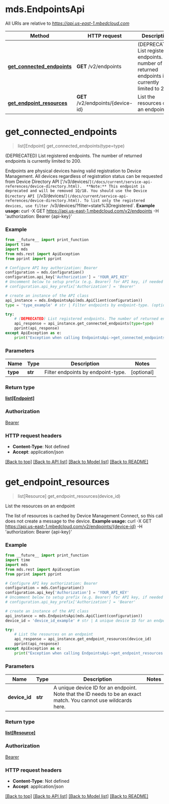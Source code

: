 # mds.EndpointsApi

All URIs are relative to *https://api.us-east-1.mbedcloud.com*

Method | HTTP request | Description
------------- | ------------- | -------------
[**get_connected_endpoints**](EndpointsApi.md#get_connected_endpoints) | **GET** /v2/endpoints | (DEPRECATED) List registered endpoints. The number of returned endpoints is currently limited to 200.
[**get_endpoint_resources**](EndpointsApi.md#get_endpoint_resources) | **GET** /v2/endpoints/{device-id} | List the resources on an endpoint


# **get_connected_endpoints**
> list[Endpoint] get_connected_endpoints(type=type)

(DEPRECATED) List registered endpoints. The number of returned endpoints is currently limited to 200.

Endpoints are physical devices having valid registration to Device Management. All devices regardless of registration status can be requested from Device Directory API ['/v3/devices/`](/docs/current/service-api-references/device-directory.html).  **Note:** This endpoint is deprecated and will be removed 1Q/18. You should use the Device Directory API [`/v3/devices/`](/docs/current/service-api-references/device-directory.html). To list only the registered devices, use filter `/v3/devices/?filter=state%3Dregistered`.  **Example usage:**      curl -X GET https://api.us-east-1.mbedcloud.com/v2/endpoints -H 'authorization: Bearer {api-key}' 

### Example 
```python
from __future__ import print_function
import time
import mds
from mds.rest import ApiException
from pprint import pprint

# Configure API key authorization: Bearer
configuration = mds.Configuration()
configuration.api_key['Authorization'] = 'YOUR_API_KEY'
# Uncomment below to setup prefix (e.g. Bearer) for API key, if needed
# configuration.api_key_prefix['Authorization'] = 'Bearer'

# create an instance of the API class
api_instance = mds.EndpointsApi(mds.ApiClient(configuration))
type = 'type_example' # str | Filter endpoints by endpoint-type. (optional)

try: 
    # (DEPRECATED) List registered endpoints. The number of returned endpoints is currently limited to 200.
    api_response = api_instance.get_connected_endpoints(type=type)
    pprint(api_response)
except ApiException as e:
    print("Exception when calling EndpointsApi->get_connected_endpoints: %s\n" % e)
```

### Parameters

Name | Type | Description  | Notes
------------- | ------------- | ------------- | -------------
 **type** | **str**| Filter endpoints by endpoint-type. | [optional] 

### Return type

[**list[Endpoint]**](Endpoint.md)

### Authorization

[Bearer](../README.md#Bearer)

### HTTP request headers

 - **Content-Type**: Not defined
 - **Accept**: application/json

[[Back to top]](#) [[Back to API list]](../README.md#documentation-for-api-endpoints) [[Back to Model list]](../README.md#documentation-for-models) [[Back to README]](../README.md)

# **get_endpoint_resources**
> list[Resource] get_endpoint_resources(device_id)

List the resources on an endpoint

The list of resources is cached by Device Management Connect, so this call does not create a message to the device.  **Example usage:**      curl -X GET https://api.us-east-1.mbedcloud.com/v2/endpoints/{device-id} -H 'authorization: Bearer {api-key}' 

### Example 
```python
from __future__ import print_function
import time
import mds
from mds.rest import ApiException
from pprint import pprint

# Configure API key authorization: Bearer
configuration = mds.Configuration()
configuration.api_key['Authorization'] = 'YOUR_API_KEY'
# Uncomment below to setup prefix (e.g. Bearer) for API key, if needed
# configuration.api_key_prefix['Authorization'] = 'Bearer'

# create an instance of the API class
api_instance = mds.EndpointsApi(mds.ApiClient(configuration))
device_id = 'device_id_example' # str | A unique device ID for an endpoint. Note that the ID needs to be an exact match. You cannot use wildcards here. 

try: 
    # List the resources on an endpoint
    api_response = api_instance.get_endpoint_resources(device_id)
    pprint(api_response)
except ApiException as e:
    print("Exception when calling EndpointsApi->get_endpoint_resources: %s\n" % e)
```

### Parameters

Name | Type | Description  | Notes
------------- | ------------- | ------------- | -------------
 **device_id** | **str**| A unique device ID for an endpoint. Note that the ID needs to be an exact match. You cannot use wildcards here.  | 

### Return type

[**list[Resource]**](Resource.md)

### Authorization

[Bearer](../README.md#Bearer)

### HTTP request headers

 - **Content-Type**: Not defined
 - **Accept**: application/json

[[Back to top]](#) [[Back to API list]](../README.md#documentation-for-api-endpoints) [[Back to Model list]](../README.md#documentation-for-models) [[Back to README]](../README.md)

